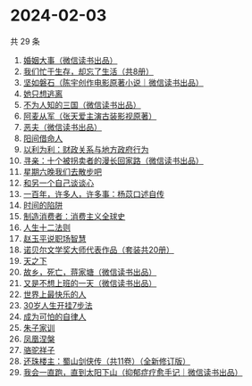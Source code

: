 # 2024-02-03

共 29 条

<!-- BEGIN WEREAD -->
<!-- 最后更新时间 2024-02-03 06:03:44 +0800 -->
1. [婚姻大事（微信读书出品）](https://weread.qq.com/web/bookDetail/d4f32b20813ab87fdg01979d)
1. [我们忙于生存，却忘了生活（共8册）](https://weread.qq.com/web/bookDetail/0d032440727b62540d0d2d6)
1. [坚如磐石（陈宇创作电影原著小说｜微信读书出品）](https://weread.qq.com/web/bookDetail/b3432ab0813ab87e0g018931)
1. [她只想逃离](https://weread.qq.com/web/bookDetail/14032f30813ab87bdg0171be)
1. [不为人知的三国（微信读书出品）](https://weread.qq.com/web/bookDetail/84932580813ab87c1g0116af)
1. [阿麦从军（张天爱主演古装影视原著）](https://weread.qq.com/web/bookDetail/0ec32820813ab7bcdg010c85)
1. [恶夫（微信读书出品）](https://weread.qq.com/web/bookDetail/9f632de0813ab87d9g019472)
1. [阳间借命人](https://weread.qq.com/web/bookDetail/ade32200813ab80e6g012a21)
1. [以利为利：财政关系与地方政府行为](https://weread.qq.com/web/bookDetail/1e7326a0813ab7b45g014524)
1. [寻亲：十个被拐卖者的漫长回家路（微信读书出品）](https://weread.qq.com/web/bookDetail/2f432850813ab87dcg012c19)
1. [星期六晚我们去散步吧](https://weread.qq.com/web/bookDetail/d59326c0813ab7bbdg017221)
1. [和另一个自己谈谈心](https://weread.qq.com/web/bookDetail/6ec326b0721e48926ec49cd)
1. [一百年，许多人，许多事：杨苡口述自传](https://weread.qq.com/web/bookDetail/ae032550813ab775fg017117)
1. [时间的陷阱](https://weread.qq.com/web/bookDetail/b063250072778687b0670ab)
1. [制造消费者：消费主义全球史](https://weread.qq.com/web/bookDetail/bc732ce0813ab6e0dg01666c)
1. [人生十二法则](https://weread.qq.com/web/bookDetail/74732e20719fe4f4747f8f4)
1. [赵玉平说职场智慧](https://weread.qq.com/web/bookDetail/8d832280813ab72bbg017413)
1. [诺贝尔文学奖大师代表作品（套装共20册）](https://weread.qq.com/web/bookDetail/73b32570716b19c173b173b)
1. [天之下](https://weread.qq.com/web/bookDetail/4de326a0721770aa4de95f4)
1. [故乡，死亡，蒋家塘（微信读书出品）](https://weread.qq.com/web/bookDetail/68d32e90813ab8735g015b28)
1. [又是不想上班的一天（微信读书出品）](https://weread.qq.com/web/bookDetail/3ad321c0813ab879dg019a5c)
1. [世界上最快乐的人](https://weread.qq.com/web/bookDetail/23a32e80724ad34c23a600b)
1. [30岁人生开挂7步法](https://weread.qq.com/web/bookDetail/6d132930813ab86b5g01778e)
1. [成为可怕的自律人](https://weread.qq.com/web/bookDetail/26c32c507277f02026ccc7f)
1. [朱子家训](https://weread.qq.com/web/bookDetail/09b320c05c1fdc09b513897)
1. [凤凰涅槃](https://weread.qq.com/web/bookDetail/558329d0813ab7ef6g012c80)
1. [骆驼祥子](https://weread.qq.com/web/bookDetail/fd1328207268785dfd1479d)
1. [还珠楼主：蜀山剑侠传（共11卷）（全新修订版）](https://weread.qq.com/web/bookDetail/e2b32180813ab6d4eg012f59)
1. [我会一直跑，直到太阳下山（抑郁症疗愈手记｜微信读书出品）](https://weread.qq.com/web/bookDetail/2fa32290813ab879eg0192e4)
<!-- END WEREAD -->
